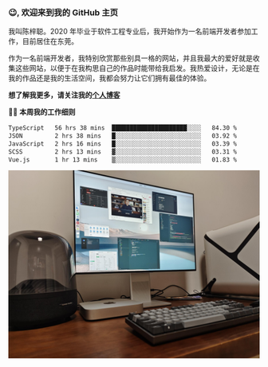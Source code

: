 ### 😉, 欢迎来到我的 GitHub 主页

我叫陈梓聪。2020 年毕业于软件工程专业后，我开始作为一名前端开发者参加工作，目前居住在东莞。

作为一名前端开发者，我特别欣赏那些别具一格的网站，并且我最大的爱好就是收集这些网站，以便于在我构思自己的作品时能带给我启发。我热爱设计，无论是在我的作品还是我的生活空间，我都会努力让它们拥有最佳的体验。

**想了解我更多，请关注我的[个人博客](https://leoku.top)**

🧑‍💻 **本周我的工作细则**
<!--START_SECTION:waka-->
```text
TypeScript   56 hrs 38 mins  █████████████████████░░░░   84.30 % 
JSON         2 hrs 38 mins   █░░░░░░░░░░░░░░░░░░░░░░░░   03.92 % 
JavaScript   2 hrs 16 mins   █░░░░░░░░░░░░░░░░░░░░░░░░   03.39 % 
SCSS         2 hrs 13 mins   ▓░░░░░░░░░░░░░░░░░░░░░░░░   03.31 % 
Vue.js       1 hr 13 mins    ▒░░░░░░░░░░░░░░░░░░░░░░░░   01.83 % 
```
<!--END_SECTION:waka-->

![desktop](./mine.jpg)

